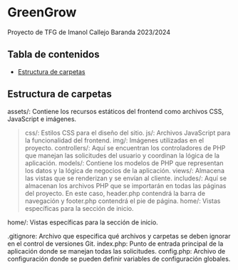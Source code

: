 # GreenGrow

Proyecto de TFG de Imanol Callejo Baranda 2023/2024

## Tabla de contenidos
- [Estructura de carpetas](#estructura)



## Estructura de carpetas
assets/:            Contiene los recursos estáticos del frontend como archivos CSS, JavaScript e imágenes.
 > css/:                Estilos CSS para el diseño del sitio.
 > js/:                 Archivos JavaScript para la funcionalidad del frontend.
 > img/:                Imágenes utilizadas en el proyecto.
controllers/:       Aquí se encuentran los controladores de PHP que manejan las solicitudes del usuario y coordinan la lógica de la aplicación.
models/:            Contiene los modelos de PHP que representan los datos y la lógica de negocios de la aplicación.
views/:             Almacena las vistas que se renderizan y se envían al cliente.
 > includes/:     Aquí se almacenan los archivos PHP que se importarán en todas las páginas del proyecto. En este caso, header.php contendrá la barra de navegación y footer.php contendrá el pie de página.
 > home/: Vistas específicas para la sección de inicio.

home/:              Vistas específicas para la sección de inicio.

.gitignore:         Archivo que especifica qué archivos y carpetas se deben ignorar en el control de versiones Git.
index.php:          Punto de entrada principal de la aplicación donde se manejan todas las solicitudes.
config.php:         Archivo de configuración donde se pueden definir variables de configuración globales.